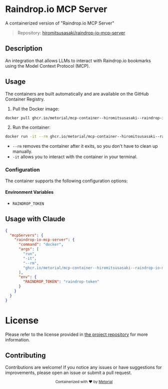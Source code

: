 
# Raindrop.io MCP Server

A containerized version of "Raindrop.io MCP Server"

> Repository: [hiromitsusasaki/raindrop-io-mcp-server](https://github.com/hiromitsusasaki/raindrop-io-mcp-server)

## Description

An integration that allows LLMs to interact with Raindrop.io bookmarks using the Model Context Protocol (MCP).


## Usage

The containers are built automatically and are available on the GitHub Container Registry.

1. Pull the Docker image:

```bash
docker pull ghcr.io/metorial/mcp-container--hiromitsusasaki--raindrop-io-mcp-server--raindrop-io-mcp-server
```

2. Run the container:

```bash
docker run -it --rm ghcr.io/metorial/mcp-container--hiromitsusasaki--raindrop-io-mcp-server--raindrop-io-mcp-server 
```

- `--rm` removes the container after it exits, so you don't have to clean up manually.
- `-it` allows you to interact with the container in your terminal.


### Configuration

The container supports the following configuration options:




#### Environment Variables

- `RAINDROP_TOKEN`




## Usage with Claude

```json
{
  "mcpServers": {
    "raindrop-io-mcp-server": {
      "command": "docker",
      "args": [
        "run",
        "-it",
        "--rm",
        "ghcr.io/metorial/mcp-container--hiromitsusasaki--raindrop-io-mcp-server--raindrop-io-mcp-server"
      ],
      "env": {
        "RAINDROP_TOKEN": "raindrop-token"
      }
    }
  }
}
```

# License

Please refer to the license provided in [the project repository](https://github.com/hiromitsusasaki/raindrop-io-mcp-server) for more information.

## Contributing

Contributions are welcome! If you notice any issues or have suggestions for improvements, please open an issue or submit a pull request.

<div align="center">
  <sub>Containerized with ❤️ by <a href="https://metorial.com">Metorial</a></sub>
</div>
  